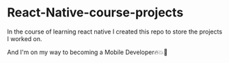# React-Native-course-projects

In the course of learning react native I created this repo to store the projects I worked on.

And I'm on my way to becoming a Mobile Developer🔥💥🚀
